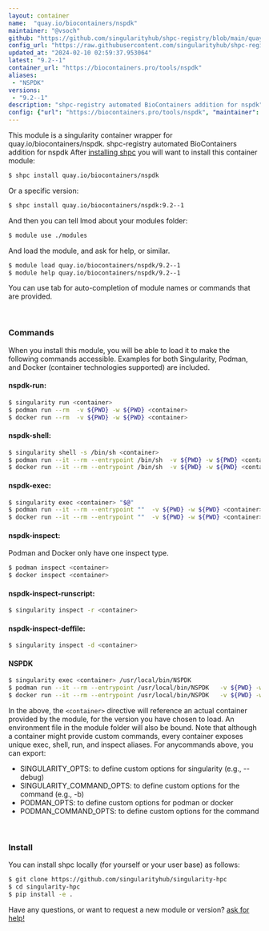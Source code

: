 ```yaml
---
layout: container
name:  "quay.io/biocontainers/nspdk"
maintainer: "@vsoch"
github: "https://github.com/singularityhub/shpc-registry/blob/main/quay.io/biocontainers/nspdk/container.yaml"
config_url: "https://raw.githubusercontent.com/singularityhub/shpc-registry/main/quay.io/biocontainers/nspdk/container.yaml"
updated_at: "2024-02-10 02:59:37.953064"
latest: "9.2--1"
container_url: "https://biocontainers.pro/tools/nspdk"
aliases:
 - "NSPDK"
versions:
 - "9.2--1"
description: "shpc-registry automated BioContainers addition for nspdk"
config: {"url": "https://biocontainers.pro/tools/nspdk", "maintainer": "@vsoch", "description": "shpc-registry automated BioContainers addition for nspdk", "latest": {"9.2--1": "sha256:441c872af894e01a3f5a241d1b550bf3e85c1e79c672411586d365df37f321cf"}, "tags": {"9.2--1": "sha256:441c872af894e01a3f5a241d1b550bf3e85c1e79c672411586d365df37f321cf"}, "docker": "quay.io/biocontainers/nspdk", "aliases": {"NSPDK": "/usr/local/bin/NSPDK"}}
---
```


This module is a singularity container wrapper for quay.io/biocontainers/nspdk.
shpc-registry automated BioContainers addition for nspdk
After [installing shpc](#install) you will want to install this container module:


```bash
$ shpc install quay.io/biocontainers/nspdk
```

Or a specific version:

```bash
$ shpc install quay.io/biocontainers/nspdk:9.2--1
```

And then you can tell lmod about your modules folder:

```bash
$ module use ./modules
```

And load the module, and ask for help, or similar.

```bash
$ module load quay.io/biocontainers/nspdk/9.2--1
$ module help quay.io/biocontainers/nspdk/9.2--1
```

You can use tab for auto-completion of module names or commands that are provided.

<br>

### Commands

When you install this module, you will be able to load it to make the following commands accessible.
Examples for both Singularity, Podman, and Docker (container technologies supported) are included.

#### nspdk-run:

```bash
$ singularity run <container>
$ podman run --rm  -v ${PWD} -w ${PWD} <container>
$ docker run --rm  -v ${PWD} -w ${PWD} <container>
```

#### nspdk-shell:

```bash
$ singularity shell -s /bin/sh <container>
$ podman run --it --rm --entrypoint /bin/sh  -v ${PWD} -w ${PWD} <container>
$ docker run --it --rm --entrypoint /bin/sh  -v ${PWD} -w ${PWD} <container>
```

#### nspdk-exec:

```bash
$ singularity exec <container> "$@"
$ podman run --it --rm --entrypoint ""  -v ${PWD} -w ${PWD} <container> "$@"
$ docker run --it --rm --entrypoint ""  -v ${PWD} -w ${PWD} <container> "$@"
```

#### nspdk-inspect:

Podman and Docker only have one inspect type.

```bash
$ podman inspect <container>
$ docker inspect <container>
```

#### nspdk-inspect-runscript:

```bash
$ singularity inspect -r <container>
```

#### nspdk-inspect-deffile:

```bash
$ singularity inspect -d <container>
```


#### NSPDK

```bash
$ singularity exec <container> /usr/local/bin/NSPDK
$ podman run --it --rm --entrypoint /usr/local/bin/NSPDK   -v ${PWD} -w ${PWD} <container> -c " $@"
$ docker run --it --rm --entrypoint /usr/local/bin/NSPDK   -v ${PWD} -w ${PWD} <container> -c " $@"
```



In the above, the `<container>` directive will reference an actual container provided
by the module, for the version you have chosen to load. An environment file in the
module folder will also be bound. Note that although a container
might provide custom commands, every container exposes unique exec, shell, run, and
inspect aliases. For anycommands above, you can export:

 - SINGULARITY_OPTS: to define custom options for singularity (e.g., --debug)
 - SINGULARITY_COMMAND_OPTS: to define custom options for the command (e.g., -b)
 - PODMAN_OPTS: to define custom options for podman or docker
 - PODMAN_COMMAND_OPTS: to define custom options for the command

<br>

### Install

You can install shpc locally (for yourself or your user base) as follows:

```bash
$ git clone https://github.com/singularityhub/singularity-hpc
$ cd singularity-hpc
$ pip install -e .
```

Have any questions, or want to request a new module or version? [ask for help!](https://github.com/singularityhub/singularity-hpc/issues)
